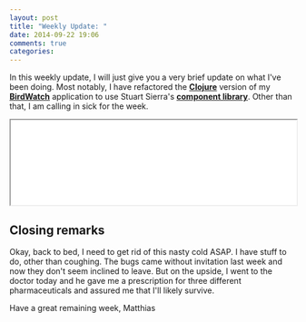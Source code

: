 ```yaml
---
layout: post
title: "Weekly Update: "
date: 2014-09-22 19:06
comments: true
categories: 
---
```

In this weekly update, I will just give you a very brief update on what I've been doing. Most notably, I have refactored the **[Clojure](http://clojure.org)** version of my **[BirdWatch](https://github.com/matthiasn/BirdWatch)** application to use Stuart Sierra's **[component library](https://github.com/stuartsierra/component)**. Other than that, I am calling in sick for the week. 

<!-- more -->

<script language="javascript" type="text/javascript">
  function resizeIframe(obj) {
    obj.style.height = obj.contentWindow.document.body.scrollHeight + 'px';
    obj.style.width = obj.contentWindow.document.body.scrollWidth + 'px';
  }
</script>

<iframe width="100%;" src="/iframes/bw-anim/index.html" scrolling="no" onload="javascript:resizeIframe(this);" ></iframe>

## Closing remarks
Okay, back to bed, I need to get rid of this nasty cold ASAP. I have stuff to do, other than coughing. The bugs came without invitation last week and now they don't seem inclined to leave. But on the upside, I went to the doctor today and he gave me a prescription for three different pharmaceuticals and assured me that I'll likely survive.

Have a great remaining week,
Matthias